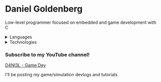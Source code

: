 # Daniel Goldenberg

Low-level programmer focused on embedded and game development with C

<details>
<summary>Languages</summary>

- C/C++ (Primary language)
- Rust
- Go
- Python
- JavaScript
- Java
- C#

<br>

- English
- Russian
- Ukrainian (Partially)
- Spanish (Partially)
</details>

<details>
<summary>Technologies</summary>

- Raylib
- SFML
- Flask
- Unity
- Godot
- React.js/Next.js
</details>

### Subscribe to my YouTube channel!
[D4NI3L - Game Dev](https://www.youtube.com/channel/UCah4qBil59HnU_k6YiTAAjA?sub_confirmation=1)

I'll be posting my game/simulation devlogs and tutorials
